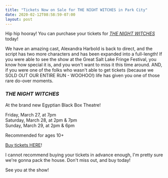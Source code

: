 ```yaml
---
title: "Tickets Now on Sale for THE NIGHT WITCHES in Park City"
date: 2020-02-12T08:58:59-07:00
layout: post
---
```


Hip hip hooray! You can purchase your tickets for [*THE NIGHT WITCHES*](https://newplayexchange.org/plays/278583/night-witches) today!

We have an amazing cast, Alexandra Harbold is back to direct, and the script has two more characters and has been expanded into a full-length! If you were able to see the show at the Great Salt Lake Fringe Festival, you know how special it is, and you won't want to miss it this time around. AND, if you were one of the folks who wasn't able to get tickets (because we SOLD OUT OUR ENTIRE RUN - WOOHOO!) life has given you one of those rare do-over moments.

### *THE NIGHT WITCHES*  
At the brand new Egyptian Black Box Theatre!    

Friday, March 27, at 7pm  
Saturday, March 28, at 2pm & 7pm  
Sunday, March 29, at 2pm & 6pm  

Recommended for ages 10+

[Buy tickets HERE](http://www.egyptiantheatrecompany.org/component/holdmyticket/?view=event&id=356049)!

I cannot recommend buying your tickets in advance enough, I'm pretty sure we're gonna pack the house. Don't miss out, and buy today!

See you at the show!
